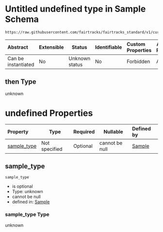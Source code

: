 # Untitled undefined type in Sample Schema

```txt
https://raw.githubusercontent.com/fairtracks/fairtracks_standard/v1/current/json/schema/fairtracks_sample.schema.json#/allOf/1/then
```




| Abstract            | Extensible | Status         | Identifiable | Custom Properties | Additional Properties | Access Restrictions | Defined In                                                                                             |
| :------------------ | ---------- | -------------- | ------------ | :---------------- | --------------------- | ------------------- | ------------------------------------------------------------------------------------------------------ |
| Can be instantiated | No         | Unknown status | No           | Forbidden         | Allowed               | none                | [fairtracks_sample.schema.json\*](../json/schema/fairtracks_sample.schema.json "open original schema") |

## then Type

unknown

# undefined Properties

| Property                    | Type          | Required | Nullable       | Defined by                                                                                                                                                                                                                           |
| :-------------------------- | ------------- | -------- | -------------- | :----------------------------------------------------------------------------------------------------------------------------------------------------------------------------------------------------------------------------------- |
| [sample_type](#sample_type) | Not specified | Optional | cannot be null | [Sample](fairtracks_sample-allof-1-then-properties-sample_type.md "https://raw.githubusercontent.com/fairtracks/fairtracks_standard/v1/current/json/schema/fairtracks_sample.schema.json#/allOf/1/then/properties/sample_type") |

## sample_type




`sample_type`

-   is optional
-   Type: unknown
-   cannot be null
-   defined in: [Sample](fairtracks_sample-allof-1-then-properties-sample_type.md "https://raw.githubusercontent.com/fairtracks/fairtracks_standard/v1/current/json/schema/fairtracks_sample.schema.json#/allOf/1/then/properties/sample_type")

### sample_type Type

unknown
